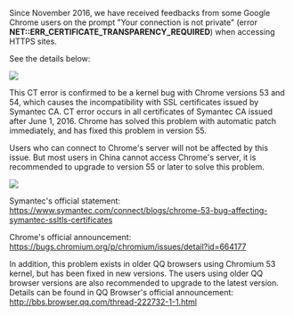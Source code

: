 Since November 2016, we have received feedbacks from some Google Chrome users on the prompt "Your connection is not private" (error **NET::ERR_CERTIFICATE_TRANSPARENCY_REQUIRED**) when accessing HTTPS sites.

See the details below:

![](https://main.qcloudimg.com/raw/6334cd30c6bdb9d6f24224c5cf10d562.png)

This CT error is confirmed to be a kernel bug with Chrome versions 53 and 54, which causes the incompatibility with SSL certificates issued by Symantec CA. CT error occurs in all certificates of Symantec CA issued after June 1, 2016. Chrome has solved this problem with automatic patch immediately, and has fixed this problem in version 55.

Users who can connect to Chrome's server will not be affected by this issue. But most users in China cannot access Chrome's server, it is recommended to upgrade to version 55 or later to solve this problem.

![](https://mc.qcloudimg.com/static/img/25a818d9e80a02c2b8b7c90f0e1c93df/1.png)

Symantec's official statement: 	https://www.symantec.com/connect/blogs/chrome-53-bug-affecting-symantec-ssltls-certificates

Chrome's official announcement: https://bugs.chromium.org/p/chromium/issues/detail?id=664177

In addition, this problem exists in older QQ browsers using Chromium 53 kernel, but has been fixed in new versions. The users using older QQ browser versions are also recommended to upgrade to the latest version.
Details can be found in QQ Browser's official announcement: http://bbs.browser.qq.com/thread-222732-1-1.html

